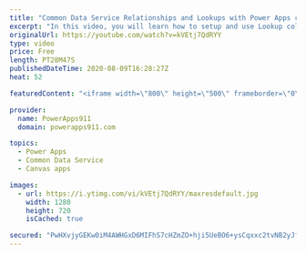 ```yaml
---
title: "Common Data Service Relationships and Lookups with Power Apps canvas apps"
excerpt: "In this video, you will learn how to setup and use Lookup columns in the Common Data Service aka CDS aka Dataflex. We talk about Filter, Patch, Collections, Forms, and more all while helping you build better relationships in your Power Apps Canvas Apps. I also skip all of the \"relationship\" jokes I wanted"
originalUrl: https://youtube.com/watch?v=kVEtj7QdRYY
type: video
price: Free
length: PT28M47S
publishedDateTime: 2020-08-09T16:28:27Z
heat: 52

featuredContent: "<iframe width=\"800\" height=\"500\" frameborder=\"0\" src=\"https://www.youtube.com/embed/kVEtj7QdRYY\" allow=\"accelerometer; autoplay; encrypted-media; gyroscope; picture-in-picture\" allowfullscreen></iframe>"

provider:
  name: PowerApps911
  domain: powerapps911.com

topics:
  - Power Apps
  - Common Data Service
  - Canvas apps

images:
  - url: https://i.ytimg.com/vi/kVEtj7QdRYY/maxresdefault.jpg
    width: 1280
    height: 720
    isCached: true

secured: "PwHXvjyGEKw0iM4AWHGxD6MIFhS7cHZmZO+hji5UeBO6+ysCqxxc2tvNB2yJf2J5XewFrLaWAVCcRBVI1i6ymqJaaaJcBwl1ArbdMDbIM8P/hZfTbDV34gSsLtw3uDwbS7FNYx1zg9biKkhOm3wL/Bu0j5yTrVkgvw6RH/c9iIG1OMeISANaeVWqkxIv27rgikJwt65hOW7M+ODMBc1FjyDXnJ9ytZceTFyg+tFZoD6FQUNnJEHKC0I5h+EQRqwn/M7pp4cO5kT22txj1xYNGx3al2SAaANcw1uh8JctHaFBEQ1z/KvVWTFZ/KH0Oa+5CMzjIpwbJHzqj4orC3UgJADo/PqQ7+Nbt7Zd/n18bXmpVkrT22iD97yHNSM/PZt1yH/UPsXEhaF8Z8M/Nel58GvVLKu09TCvRfsRiS0Rmn8=;khhD+8rkJlThy8bHtPuirA=="
---
```


